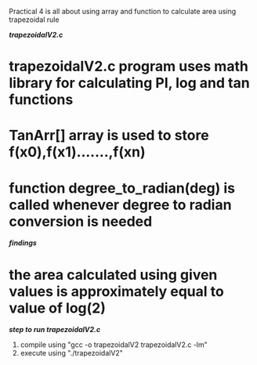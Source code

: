 Practical 4 is all about using array and function to calculate area using trapezoidal rule

***trapezoidalV2.c***

# trapezoidalV2.c program uses math library for calculating PI, log and tan functions
# TanArr[] array is used to store f(x0),f(x1).......,f(xn)
# function degree_to_radian(deg) is called whenever degree to radian conversion is needed

***findings***

# the area calculated using given values is approximately equal to value of log(2) 

***step to run trapezoidalV2.c***

1. compile using "gcc -o trapezoidalV2 trapezoidalV2.c -lm" 
2. execute using "./trapezoidalV2"
